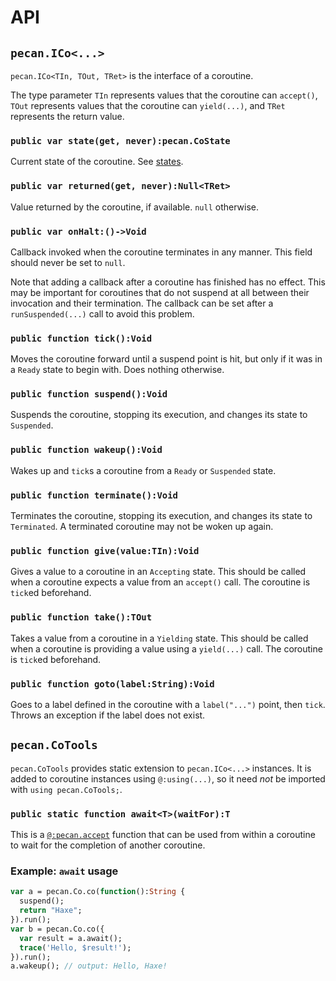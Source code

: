 <!--menu:API-->
<!--label:api-->
# API

<!-- TODO: figure out a way to embed dox-like things automatically -->

<!--menu:pecan.ICo-->
<!--label:api-pecan-ico-->
## `pecan.ICo<...>`

`pecan.ICo<TIn, TOut, TRet>` is the interface of a coroutine.

The type parameter `TIn` represents values that the coroutine can `accept()`, `TOut` represents values that the coroutine can `yield(...)`, and `TRet` represents the return value.

<!--sublabel:state-->
### `public var state(get, never):pecan.CoState`

Current state of the coroutine. See [states](features-states).

<!--sublabel:returned-->
### `public var returned(get, never):Null<TRet>`

Value returned by the coroutine, if available. `null` otherwise.

### `public var onHalt:()->Void`

Callback invoked when the coroutine terminates in any manner. This field should never be set to `null`.

Note that adding a callback after a coroutine has finished has no effect. This may be important for coroutines that do not suspend at all between their invocation and their termination. The callback can be set after a `runSuspended(...)` call to avoid this problem.

<!--sublabel:tick-->
### `public function tick():Void`

Moves the coroutine forward until a suspend point is hit, but only if it was in a `Ready` state to begin with. Does nothing otherwise.

<!--sublabel:suspend-->
### `public function suspend():Void`

Suspends the coroutine, stopping its execution, and changes its state to `Suspended`.

<!--sublabel:wakeup-->
### `public function wakeup():Void`

Wakes up and `tick`s a coroutine from a `Ready` or `Suspended` state.

<!--sublabel:terminate-->
### `public function terminate():Void`

Terminates the coroutine, stopping its execution, and changes its state to `Terminated`. A terminated coroutine may not be woken up again.

<!--sublabel:give-->
### `public function give(value:TIn):Void`

Gives a value to a coroutine in an `Accepting` state. This should be called when a coroutine expects a value from an `accept()` call. The coroutine is `tick`ed beforehand.

<!--sublabel:take-->
### `public function take():TOut`

Takes a value from a coroutine in a `Yielding` state. This should be called when a coroutine is providing a value using a `yield(...)` call. The coroutine is `tick`ed beforehand.

<!--sublabel:goto-->
### `public function goto(label:String):Void`

Goes to a label defined in the coroutine with a `label("...")` point, then `tick`. Throws an exception if the label does not exist.

<!--menu:pecan.CoTools-->
<!--label:api-pecan-cotools-->
## `pecan.CoTools`

`pecan.CoTools` provides static extension to `pecan.ICo<...>` instances. It is added to coroutine instances using `@:using(...)`, so it need *not* be imported with `using pecan.CoTools;`.

### `public static function await<T>(waitFor):T`

This is a [`@:pecan.accept`](features-io#custom) function that can be used from within a coroutine to wait for the completion of another coroutine.

<div class="example">

### Example: `await` usage

```haxe
var a = pecan.Co.co(function():String {
  suspend();
  return "Haxe";
}).run();
var b = pecan.Co.co({
  var result = a.await();
  trace('Hello, $result!');
}).run();
a.wakeup(); // output: Hello, Haxe!
```
</div>
